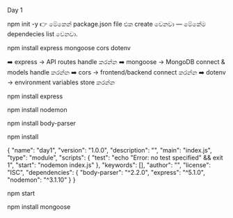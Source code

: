 Day 1

npm init -y
👉 මේකෙන් package.json file එක create වෙනවා — මේකේම dependecies list වෙනවා.


npm install express mongoose cors dotenv


➡️ express → API routes handle කරන්න
➡️ mongoose → MongoDB connect & models handle කරන්න
➡️ cors → frontend/backend connect කරන්න
➡️ dotenv → environment variables store කරන්න

npm install express

npm install nodemon

npm install body-parser

npm install

{
  "name": "day1",
  "version": "1.0.0",
  "description": "",
  "main": "index.js",
  "type": "module",
  "scripts": {
    "test": "echo \"Error: no test specified\" && exit 1",
    "start": "nodemon index.js"
  },
  "keywords": [],
  "author": "",
  "license": "ISC",
  "dependencies": {
    "body-parser": "^2.2.0",
    "express": "^5.1.0",
    "nodemon": "^3.1.10"
  }
}

npm start


npm install mongoose